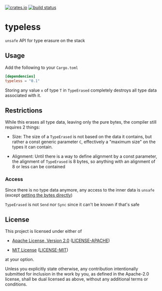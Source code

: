 [![crates.io](https://img.shields.io/crates/v/typeless?style=flat-square)](https://crates.io/crates/typeless)
[![build status](https://img.shields.io/github/workflow/status/Cyborus04/typeless/Rust?style=flat-square)](https://github.com/Cyborus04/typeless/actions)

# typeless

`unsafe` API for type erasure on the stack

## Usage

Add the following to your `Cargo.toml`

```toml
[dependencies]
typeless = "0.1"
```

Storing any value `x` of type `T` in `TypeErased` completely destroys all type data associated
with it.

## Restrictions

While this erases all type data, leaving only the pure bytes, the compiler still requires 2
things:

- Size: The size of a `TypeErased` is not based on the data it contains, but
  rather a const generic parameter `C`, effectively a "maximum size" on the types it can contain.

- Alignment: Until there is a way to define alignment by a const parameter, the alignment of `TypeErased` is
  8 bytes, so anything with an alignment of 8 or less can be contained

### Access

Since there is no type data anymore, any access to the inner data is `unsafe` (except [getting the bytes directly](crate::TypeErased::raw))

`TypeErased` is not `Send` nor `Sync` since it can't be known if that's safe

## License

This project is licensed under either of

- [Apache License, Version 2.0](http://www.apache.org/licenses/LICENSE-2.0)
  ([LICENSE-APACHE](LICENSE-APACHE))

- [MIT License](http://opensource.org/licenses/MIT)
  ([LICENSE-MIT](LICENSE-MIT))

at your option.

Unless you explicitly state otherwise, any contribution intentionally submitted for inclusion in the
work by you, as defined in the Apache-2.0 license, shall be dual licensed as above, without any
additional terms or conditions.
